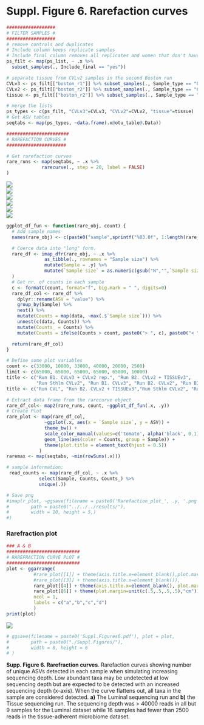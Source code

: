Suppl. Figure 6. Rarefaction curves
================



``` r
##################
# FILTER SAMPLES #
##################
# remove controls and duplicates
# Include column keeps replicate samples
# Include_final column removes all replicates and women that don't have trx samples
ps_filt <- map(ps_list, ~ .x %>%
  subset_samples(., Include_final == "yes")) 

# separate tissue from CVLv2 samples in the second Boston run
CVLv3 <- ps_filt[["boston_r1"]] %>% subset_samples(., Sample_type == "CVL" & Visit == "v3")
CVLv2 <- ps_filt[["boston_r2"]] %>% subset_samples(., Sample_type == "CVL" & Visit == "v2")
tissue <- ps_filt[["boston_r2"]] %>% subset_samples(., Sample_type == "tissue" & Visit == "v3")

# merge the lists
ps_types <- c(ps_filt, "CVLv3"=CVLv3, "CVLv2"=CVLv2, "tissue"=tissue)
# Get ASV tables
seqtabs <- map(ps_types, ~data.frame(.x@otu_table@.Data))

#######################
# RAREFACTION CURVES #
######################

# Get rarefaction curves
rare_runs <- map(seqtabs, ~ .x %>%
             rarecurve(., step = 20, label = FALSE)
)
```

<img src="./Suppl.Figures/rarefaction curves.jpeg" style="display: block; margin: auto;" /><img src="./Suppl.Figures/rarefaction curves.jpeg" style="display: block; margin: auto;" /><img src="./Suppl.Figures/rarefaction curves.jpeg" style="display: block; margin: auto;" /><img src="./Suppl.Figures/rarefaction curves.jpeg" style="display: block; margin: auto;" /><img src="./Suppl.Figures/rarefaction curves.jpeg" style="display: block; margin: auto;" /><img src="./Suppl.Figures/rarefaction curves.jpeg" style="display: block; margin: auto;" />

``` r
ggplot_df_fun <- function(rare_obj, count) {
  # Add sample names
  names(rare_obj) <- c(paste0("sample",sprintf("%03.0f", 1:length(rare_obj))))

  # Coerce data into "long" form.
  rare_df <- imap_dfr(rare_obj, ~ .x %>%
              as_tibble(., rownames = "Sample size") %>%
              mutate(Sample = .y) %>%
              mutate(`Sample size` = as.numeric(gsub("N","",`Sample size`)))
  )
  # Get nr. of counts in each sample
  c <- formatC(count, format="f", big.mark = " ", digits=0)
  rare_df_col <- rare_df %>%
    dplyr::rename(ASV = "value") %>%
    group_by(Sample) %>%
    nest() %>%
    mutate(Counts = map(data, ~max(.$`Sample size`))) %>%
    unnest(c(data, Counts)) %>%
    mutate(Counts_ = Counts) %>%
    mutate(Counts = ifelse(Counts > count, paste0("> ", c), paste0("< ", c)))

  return(rare_df_col)
}

# Define some plot variables
count <- c(33000, 10000, 33000, 40000, 20000, 2500)
limit <- c(65000, 65000, 65000, 65000, 65000, 10000)
title <- c("Run B1. CVLv3 + CVLv2 rep.", "Run B2. CVLv2 + TISSUEv3",
           "Run Sthlm CVLv2", "Run B1. CVLv3", "Run B2. CVLv2", "Run B2. TISSUEv3")
title <- c("Run CVL", "Run B2. CVLv2 + TISSUEv3","Run Sthlm CVLv2", "Run B2. CVLv2", "Run Tissue")

# Extract data frame from the rarecurve object
rare_df_col<- map2(rare_runs, count, ~ggplot_df_fun(.x, .y))
# Create Plot
rare_plot <- map(rare_df_col,
              ~ggplot(.x, aes(x = `Sample size`, y = ASV)) +
              theme_bw() +
              scale_color_manual(values=c('tomato', alpha('black', 0.1))) +
              geom_line(aes(color = Counts, group = Sample)) +
              theme(plot.title = element_text(hjust = 0.5))
            )
raremax <- map(seqtabs, ~min(rowSums(.x)))

# sample information:
 read_counts <- map(rare_df_col, ~ .x %>%
            select(Sample, Counts, Counts_) %>%
            unique(.))

# Save png
#imap(r_plot, ~ggsave(filename = paste0('Rarefaction_plot_', .y, '.png'), plot = .x,
#        path = paste0("../../../results/"),
#        width = 10, height = 5,)
#)
```

### Rarefraction plot

``` r
### A & B
###########################
# RAREFRACTION CURVE PLOT #
###########################
plot <- ggarrange(
          #rare_plot[[1]] + theme(axis.title.x=element_blank(),plot.margin=unit(c(.5,.5,.5,.5),"cm")),
          #rare_plot[[3]] + theme(axis.title.x=element_blank()),
          rare_plot[[4]] + theme(axis.title.x=element_blank(), plot.margin=unit(c(.5,.5,.5,.5),"cm")),
          rare_plot[[6]] + theme(plot.margin=unit(c(.5,.5,.5,.5),"cm")),
          ncol = 1,
          labels = c("a","b","c","d")
          )
print(plot)
```

<img src="./Suppl.Figures/Suppl.Fig.6.jpeg" style="display: block; margin: auto;" />

``` r
# ggsave(filename = paste0('Suppl.Figures6.pdf'), plot = plot,
#        path = paste0("./Suppl.Figures/"),
#        width = 8, height = 6
# )
```

**Supp. Figure 6. Rarefraction curves**. Rarefaction curves showing
number of unique ASVs detected in each sample when simulating increasing
sequencing depth. Low abundant taxa may be undetected at low sequencing
depth but are expected to be detected with an increased sequencing depth
(x-axis). When the curve flattens out, all taxa in the sample are
considered detected. **a)** The Luminal sequencing run and **b)** the
Tissue sequencing run. The sequencing depth was \> 40000 reads in all
but 9 samples for the Luminal dataset while 16 samples had fewer than
2500 reads in the tissue-adherent microbiome dataset.

